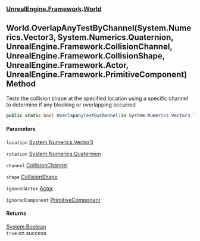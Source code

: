 ### [UnrealEngine.Framework](./UnrealEngine-Framework.md 'UnrealEngine.Framework').[World](./World.md 'UnrealEngine.Framework.World')
## World.OverlapAnyTestByChannel(System.Numerics.Vector3, System.Numerics.Quaternion, UnrealEngine.Framework.CollisionChannel, UnrealEngine.Framework.CollisionShape, UnrealEngine.Framework.Actor, UnrealEngine.Framework.PrimitiveComponent) Method
Tests the collision shape at the specified location using a specific channel to determine if any blocking or overlapping occurred  
```csharp
public static bool OverlapAnyTestByChannel(in System.Numerics.Vector3 location, in System.Numerics.Quaternion rotation, UnrealEngine.Framework.CollisionChannel channel, in UnrealEngine.Framework.CollisionShape shape, UnrealEngine.Framework.Actor ignoredActor=null, UnrealEngine.Framework.PrimitiveComponent ignoredComponent=null);
```
#### Parameters
<a name='UnrealEngine-Framework-World-OverlapAnyTestByChannel(System-Numerics-Vector3_System-Numerics-Quaternion_UnrealEngine-Framework-CollisionChannel_UnrealEngine-Framework-CollisionShape_UnrealEngine-Framework-Actor_UnrealEngine-Framework-PrimitiveComponent)-location'></a>
`location` [System.Numerics.Vector3](https://docs.microsoft.com/en-us/dotnet/api/System.Numerics.Vector3 'System.Numerics.Vector3')  
  
<a name='UnrealEngine-Framework-World-OverlapAnyTestByChannel(System-Numerics-Vector3_System-Numerics-Quaternion_UnrealEngine-Framework-CollisionChannel_UnrealEngine-Framework-CollisionShape_UnrealEngine-Framework-Actor_UnrealEngine-Framework-PrimitiveComponent)-rotation'></a>
`rotation` [System.Numerics.Quaternion](https://docs.microsoft.com/en-us/dotnet/api/System.Numerics.Quaternion 'System.Numerics.Quaternion')  
  
<a name='UnrealEngine-Framework-World-OverlapAnyTestByChannel(System-Numerics-Vector3_System-Numerics-Quaternion_UnrealEngine-Framework-CollisionChannel_UnrealEngine-Framework-CollisionShape_UnrealEngine-Framework-Actor_UnrealEngine-Framework-PrimitiveComponent)-channel'></a>
`channel` [CollisionChannel](./CollisionChannel.md 'UnrealEngine.Framework.CollisionChannel')  
  
<a name='UnrealEngine-Framework-World-OverlapAnyTestByChannel(System-Numerics-Vector3_System-Numerics-Quaternion_UnrealEngine-Framework-CollisionChannel_UnrealEngine-Framework-CollisionShape_UnrealEngine-Framework-Actor_UnrealEngine-Framework-PrimitiveComponent)-shape'></a>
`shape` [CollisionShape](./CollisionShape.md 'UnrealEngine.Framework.CollisionShape')  
  
<a name='UnrealEngine-Framework-World-OverlapAnyTestByChannel(System-Numerics-Vector3_System-Numerics-Quaternion_UnrealEngine-Framework-CollisionChannel_UnrealEngine-Framework-CollisionShape_UnrealEngine-Framework-Actor_UnrealEngine-Framework-PrimitiveComponent)-ignoredActor'></a>
`ignoredActor` [Actor](./Actor.md 'UnrealEngine.Framework.Actor')  
  
<a name='UnrealEngine-Framework-World-OverlapAnyTestByChannel(System-Numerics-Vector3_System-Numerics-Quaternion_UnrealEngine-Framework-CollisionChannel_UnrealEngine-Framework-CollisionShape_UnrealEngine-Framework-Actor_UnrealEngine-Framework-PrimitiveComponent)-ignoredComponent'></a>
`ignoredComponent` [PrimitiveComponent](./PrimitiveComponent.md 'UnrealEngine.Framework.PrimitiveComponent')  
  
#### Returns
[System.Boolean](https://docs.microsoft.com/en-us/dotnet/api/System.Boolean 'System.Boolean')  
`true` on success  
